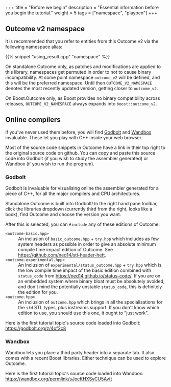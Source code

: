 +++
title = "Before we begin"
description = "Essential information before you begin the tutorial."
weight = 5
tags = ["namespace", "playpen"]
+++

## Outcome v2 namespace

It is recommended that you refer to entities from this Outcome v2 via the following namespace alias:

{{% snippet "using_result.cpp" "namespace" %}}

On standalone Outcome only, as patches and modifications are applied to this library,
namespaces get permuted in order to not to cause binary incompatibility. At some point
namespace `outcome_v2` will be defined, and this will be the preferred namespace.
Until then `OUTCOME_V2_NAMESPACE` denotes the most recently
updated version, getting closer to `outcome_v2`.

On Boost.Outcome only, as Boost provides no binary compatibility across releases,
`OUTCOME_V2_NAMESPACE` always expands into `boost::outcome_v2`.

## Online compilers

If you've never used them before, you will find
[Godbolt](https://godbolt.org/) and [Wandbox](https://wandbox.org/) invaluable.
These let you play with C++ inside your web browser.

Most of the source code snippets in Outcome have a link in their top right to
the original source code on github. You can copy and paste this source code into
Godbolt (if you wish to study the assembler generated) or Wandbox (if you
wish to run the program).

### Godbolt

Godbolt is invaluable for visualising online the assembler generated for a
piece of C++, for all the major compilers and CPU architectures.

Standalone Outcome is built into Godbolt! In the right hand pane toolbar, click the
libraries dropdown (currently third from the right, looks like a book), find
Outcome and choose the version you want.

After this is selected, you can `#include` any of these editions of Outcome:

<dl>
  <dt><code>&lt;outcome-basic.hpp&gt;</code></dt>
  <dd>An inclusion of <code>basic_outcome.hpp</code> + <code>try.hpp</code> which includes as few
  system headers as possible in order to give an absolute minimum compile time
  impact edition of Outcome. See <a href="https://github.com/ned14/stl-header-heft">https://github.com/ned14/stl-header-heft</a>.
  </dd>
  <dt><code>&lt;outcome-experimental.hpp&gt;</code></dt>
  <dd>An inclusion of <code>experimental/status_outcome.hpp</code> + <code>try.hpp</code> which
  is the low compile time impact of the basic edition combined with
  <code>status_code</code> from <a href="https://ned14.github.io/status-code/">https://ned14.github.io/status-code/</a>. If you are on an
  embedded system where binary bloat must be absolutely avoided, and don't
  mind the potentially unstable <code>status_code</code>, this is definitely the edition
  for you.
  </dd>
  <dt><code>&lt;outcome.hpp&gt;</code></dt>
  <dd>An inclusion of <code>outcome.hpp</code> which brings in all the specialisations
  for the <code>std</code> STL types, plus iostreams support. If you don't know which
  edition to use, you should use this one, it ought to "just work".</dd>
</dl>

Here is the first tutorial topic's source code loaded into Godbolt: https://godbolt.org/z/4of3c8

### Wandbox

Wandbox lets you place a third party header into a separate tab. It also
comes with a recent Boost libraries. Either technique can be used to
explore Outcome.

Here is the first tutorial topic's source code loaded into Wandbox: https://wandbox.org/permlink/sJoeKHXSyCU5Avft
